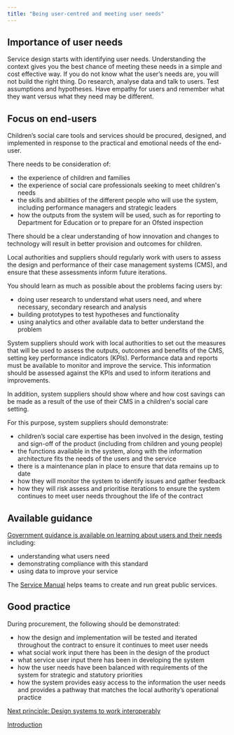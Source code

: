 ```yaml
---
title: "Being user-centred and meeting user needs"
---
```


## Importance of user needs

Service design starts with identifying user needs. Understanding the context gives you the best chance of meeting these needs in a simple and cost effective way. If you do not know what the user’s needs are, you will not build the right thing. Do research, analyse data and talk to users. Test assumptions and hypotheses. Have empathy for users and remember what they want versus what they need may be different.

## Focus on end-users

Children’s social care tools and services should be procured, designed, and implemented in response to the practical and emotional needs of the end-user. 

There needs to be consideration of:

* the experience of children and families
* the experience of social care professionals seeking to meet children's needs
* the skills and abilities of the different people who will use the system, including performance managers and strategic leaders
* how the outputs from the system will be used, such as for reporting to Department for Education or to prepare for an Ofsted inspection

There should be a clear understanding of how innovation and changes to technology will result in better provision and outcomes for children.

Local authorities and suppliers should regularly work with users to assess the design and performance of their case management systems (CMS), and ensure that these assessments inform future iterations.

You should learn as much as possible about the problems facing users by:

* doing user research to understand what users need, and where necessary, secondary research and analysis
* building prototypes to test hypotheses and functionality
* using analytics and other available data to better understand the problem

System suppliers should work with local authorities to set out the measures that will be used to assess the outputs, outcomes and benefits of the CMS, setting key performance indicators (KPIs). Performance data and reports must be available to monitor and improve the service. This information should be assessed against the KPIs and used to inform iterations and improvements.

In addition, system suppliers should show where and how cost savings can be made as a result of the use of their CMS in a children's social care setting.

For this purpose, system suppliers should demonstrate:

* children’s social care expertise has been involved in the design, testing and sign-off of the product (including from children and young people)
* the functions available in the system, along with the information architecture fits the needs of the users and the service
* there is a maintenance plan in place to ensure that data remains up to date
* how they will monitor the system to identify issues and gather feedback
* how they will risk assess and prioritise iterations to ensure the system continues to meet user needs throughout the life of the contract

## Available guidance

[Government guidance is available on learning about users and their needs](https://www.gov.uk/service-manual/user-research/start-by-learning-user-needs) including:

* understanding what users need
* demonstrating compliance with this standard
* using data to improve your service

The [Service Manual](https://www.gov.uk/service-manual) helps teams to create and run great public services.

## Good practice

During procurement, the following should be demonstrated: 

* how the design and implementation will be tested and iterated throughout the contract to ensure it continues to meet user needs
* what social work input there has been in the design of the product
* what service user input there has been in developing the system
* how the user needs have been balanced with requirements of the system for strategic and statutory priorities
* how the system provides easy access to the information the user needs and provides a pathway that matches the local authority’s operational practice

[Next principle: Design systems to work interoperably](/principle-2)

[Introduction](/index)
